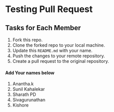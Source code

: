 # Testing Pull Request

## Tasks for Each Member

1. Fork this repo.
2. Clone the forked repo to your local machine.
3. Update this `README.md` with your name.
4. Push the changes to your remote repository.
5. Create a pull request to the original repository.

#### Add Your names below

1. Anantha.k
2. Sunil Kahalekar
3. Sharath PD
4. Sivagurunathan
5. Kishore

